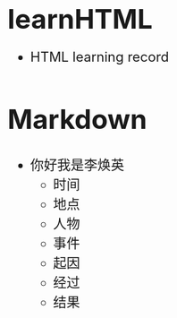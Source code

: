 # <font size = "7" ><strong>learnHTML</strong></font>
<font size = "5" >

- HTML learning record

# Markdown
- 你好我是李焕英
  - 时间
  - 地点
  - 人物
  - 事件
  - 起因
  - 经过
  - 结果


</font>
